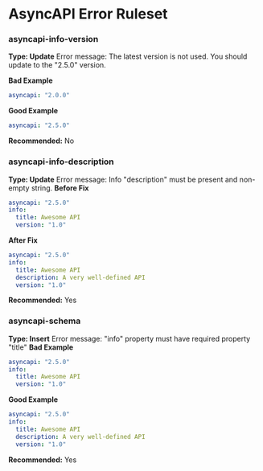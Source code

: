 # AsyncAPI Error Ruleset

### asyncapi-info-version
**Type: Update**
Error message: The latest version is not used. You should update to the "2.5.0" version.

**Bad Example**

```yaml
asyncapi: "2.0.0"
```

**Good Example**

```yaml
asyncapi: "2.5.0"
```
**Recommended:** No

### asyncapi-info-description
**Type: Update**
Error message: Info "description" must be present and non-empty string.
**Before Fix**

```yaml
asyncapi: "2.5.0"
info:
  title: Awesome API
  version: "1.0"
```

**After Fix**

```yaml
asyncapi: "2.5.0"
info:
  title: Awesome API
  description: A very well-defined API
  version: "1.0"
```
**Recommended:** Yes

### asyncapi-schema
**Type: Insert**
Error message: "info" property must have required property "title"
**Bad Example**

```yaml
asyncapi: "2.5.0"
info:
  title: Awesome API
  version: "1.0"
```

**Good Example**

```yaml
asyncapi: "2.5.0"
info:
  title: Awesome API
  description: A very well-defined API
  version: "1.0"
```
**Recommended:** Yes
